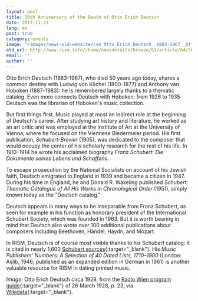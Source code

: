 ```yaml
---
layout: post
title: 50th Anniversary of the Death of Otto Erich Deutsch
date: 2017-11-23
lang: en
post: true
category: events
image: "/images/news-old-website/csm_Otto_Erich_Deutsch__1883-1967__0ff5359987.jpg"
old_url: http://www.rism.info//home/newsdetails/browse/62/article/64/50th-anniversary-of-the-death-of-otto-erich-deutsch.html
email: ''
author: ''
---
```



Otto Erich Deutsch (1883-1967), who died 50 years ago today, shares a common destiny with Ludwig von Köchel (1800-1877) and Anthony van Hoboken (1887-1983): he is remembered largely thanks to a thematic catalog. Even more connects Deutsch with Hoboken: from 1926 to 1935 Deutsch was the librarian of Hoboken's music collection.

But first things first. Music played at most an indirect role at the beginning of Deutsch's career. After studying art history and literature, he worked as an art critic and was employed at the Institute of Art at the University of Vienna, where he focused on the Viennese Biedermeier period. His first publication, _Schubert-Brevier_ (1905), was dedicated to the composer that would occupy the center of his scholarly research for the rest of his life. In 1913-1914 he wrote his acclaimed biography _Franz Schubert: Die Dokumente seines Lebens und Schaffens_.

To escape prosecution by the National Socialists on account of his Jewish faith, Deutsch emigrated to England in 1939 and became a citizen in 1947. During his time in England, he and Donald R. Wakeling published _Schubert: Thematic Catalogue of All His Works in Chronological Order_ (1951), simply known today as the "Deutsch catalog."

Deutsch appears in many ways to be inseparable from Franz Schubert, as seen for example in his function as honorary president of the International Schubert Society, which was founded in 1963. But it is worth bearing in mind that Deutsch also wrote over 100 additional publications about composers including Beethoven, Händel, Haydn, and Mozart.

In RISM, Deutsch is of course most visible thanks to his Schubert catalog: it is cited in nearly 1,600 [Schubert sources](https://opac.rism.info/search?View=rism&author=118610961&Language=en){:target="_blank"}. His _Music Publishers’ Numbers: A Selection of 40 Dated Lists, 1710–1900_ (London: Aslib, 1946; published as an expanded edition in German in 1961) is another valuable resource for RISM in dating printed music.

_Image_: Otto Erich Deutsch circa 1928, from the [Radio Wien program guide](http://anno.onb.ac.at/cgi-content/anno?aid=raw&datum=19280326&seite=23&zoom=33){:target="_blank"} of 26 March 1928, p. 23, via [Wikidata](https://commons.wikimedia.org/wiki/File:Otto_Erich_Deutsch_(1883%E2%80%931967).jpg){:target="_blank"}.

<script type="text/javascript">var switchTo5x=true;</script><script type="text/javascript" src="http://w.sharethis.com/button/buttons.js"></script><script type="text/javascript">stLight.options({publisher: "9b601438-1ce1-49d8-bfd7-9cff5df54c17", doNotHash: false, doNotCopy: false, hashAddressBar: false});</script>